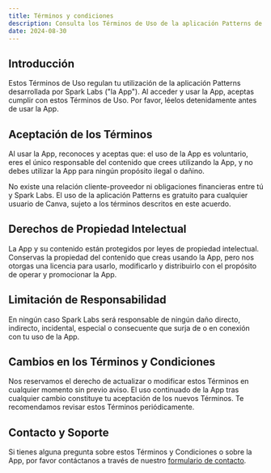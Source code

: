 ```yaml
---
title: Términos y condiciones
description: Consulta los Términos de Uso de la aplicación Patterns de Spark Labs, que abarcan el uso de datos, propiedad intelectual y soporte.
date: 2024-08-30
---
```


## Introducción

Estos Términos de Uso regulan tu utilización de la aplicación Patterns desarrollada por Spark Labs ("la App"). Al acceder y usar la App, aceptas cumplir con estos Términos de Uso. Por favor, léelos detenidamente antes de usar la App.

## Aceptación de los Términos

Al usar la App, reconoces y aceptas que: el uso de la App es voluntario, eres el único responsable del contenido que crees utilizando la App, y no debes utilizar la App para ningún propósito ilegal o dañino.

No existe una relación cliente-proveedor ni obligaciones financieras entre tú y Spark Labs. El uso de la aplicación Patterns es gratuito para cualquier usuario de Canva, sujeto a los términos descritos en este acuerdo.

## Derechos de Propiedad Intelectual

La App y su contenido están protegidos por leyes de propiedad intelectual. Conservas la propiedad del contenido que creas usando la App, pero nos otorgas una licencia para usarlo, modificarlo y distribuirlo con el propósito de operar y promocionar la App.

## Limitación de Responsabilidad

En ningún caso Spark Labs será responsable de ningún daño directo, indirecto, incidental, especial o consecuente que surja de o en conexión con tu uso de la App.

## Cambios en los Términos y Condiciones

Nos reservamos el derecho de actualizar o modificar estos Términos en cualquier momento sin previo aviso. El uso continuado de la App tras cualquier cambio constituye tu aceptación de los nuevos Términos. Te recomendamos revisar estos Términos periódicamente.

## Contacto y Soporte

Si tienes alguna pregunta sobre estos Términos y Condiciones o sobre la App, por favor contáctanos a través de nuestro [formulario de contacto](/support).
